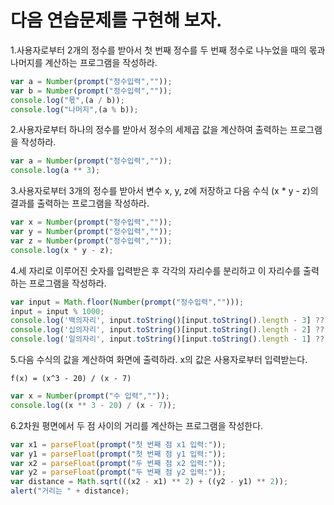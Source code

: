 # 다음 연습문제를 구현해 보자.
1.사용자로부터 2개의 정수를 받아서 첫 번째 정수를 두 번째 정수로 나누었을 때의 몫과 나머지를 계산하는 프로그램을 작성하라.
```javascript
var a = Number(prompt("정수입력",""));
var b = Number(prompt("정수입력",""));
console.log("몫",(a / b));
console.log("나머지",(a % b));
```
2.사용자로부터 하나의 정수를 받아서 정수의 세제곱 값을 계산하여 출력하는 프로그램을 작성하라.
```javascript
var a = Number(prompt("정수입력",""));
console.log(a ** 3);
```
3.사용자로부터 3개의 정수를 받아서 변수 x, y, z에 저장하고 다음 수식 (x * y - z)의 결과를 출력하는 프로그램을 작성하라.
```javascript
var x = Number(prompt("정수입력",""));
var y = Number(prompt("정수입력",""));
var z = Number(prompt("정수입력",""));
console.log(x * y - z);
```
4.세 자리로 이루어진 숫자를 입력받은 후 각각의 자리수를 분리하고 이 자리수를 출력하는 프로그램을 작성하라.
```javascript
var input = Math.floor(Number(prompt("정수입력","")));
input = input % 1000;
console.log('백의자리', input.toString()[input.toString().length - 3] ?? '0');
console.log('십의자리', input.toString()[input.toString().length - 2] ?? '0');
console.log('일의자리', input.toString()[input.toString().length - 1] ?? '0');

```
5.다음 수식의 값을 계산하여 화면에 출력하라. x의 값은 사용자로부터 입력받는다.
```
f(x) = (x^3 - 20) / (x - 7)
```
```javascript
var x = Number(prompt("수 입력",""));
console.log((x ** 3 - 20) / (x - 7));
```
6.2차원 평면에서 두 점 사이의 거리를 계산하는 프로그램을 작성한다.
```javascript
var x1 = parseFloat(prompt("첫 번째 점 x1 입력:"));
var y1 = parseFloat(prompt("첫 번째 점 y1 입력:"));
var x2 = parseFloat(prompt("두 번째 점 x2 입력:"));
var y2 = parseFloat(prompt("두 번째 점 y2 입력:"));
var distance = Math.sqrt(((x2 - x1) ** 2) + ((y2 - y1) ** 2));
alert("거리는 " + distance);
```
